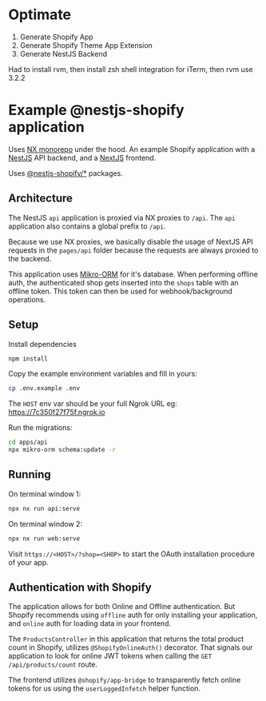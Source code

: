 # Optimate

1. Generate Shopify App
2. Generate Shopify Theme App Extension
3. Generate NestJS Backend

Had to install rvm, then install zsh shell integration for iTerm, then rvm use 3.2.2


# Example @nestjs-shopify application

Uses [NX monorepo](https://nx.dev) under the hood. An example Shopify application
with a [NestJS](https://nestjs.com) API backend, and a [NextJS](https://nextjs.org) frontend.

Uses [@nestjs-shopify/\*](https://github.com/nestjs-shopify/nestjs-shopify) packages.

## Architecture

The NestJS `api` application is proxied via NX proxies to `/api`. The `api` application also contains
a global prefix to `/api`.

Because we use NX proxies, we basically disable the usage of NextJS API requests in the `pages/api` folder because the requests are always proxied to the backend.

This application uses [Mikro-ORM](https://mikro-orm.io) for it's database. When performing offline auth, the authenticated shop gets inserted into the `shops` table with an offline token. This token can then be used for webhook/background operations.

## Setup

Install dependencies

```bash
npm install
```

Copy the example environment variables and fill in yours:

```bash
cp .env.example .env
```

The `HOST` env var should be your full Ngrok URL eg: <https://7c350f27f75f.ngrok.io>

Run the migrations:

```bash
cd apps/api
npx mikro-orm schema:update -r
```

## Running

On terminal window 1:

```bash
npx nx run api:serve
```

On terminal window 2:

```bash
npx nx run web:serve
```

Visit `https://<HOST>/?shop=<SHOP>` to start the OAuth installation procedure of your app.

## Authentication with Shopify

The application allows for both Online and Offline authentication. But Shopify recommends using
`offline` auth for only installing your application, and `online` auth for loading data in your frontend.

The `ProductsController` in this application that returns the total product count in Shopify, utilizes `@ShopifyOnlineAuth()` decorator. That signals our application to look for online JWT tokens when calling the `GET /api/products/count` route.

The frontend utilizes `@shopify/app-bridge` to transparently fetch online tokens for us using the `userLoggedInfetch` helper function.
